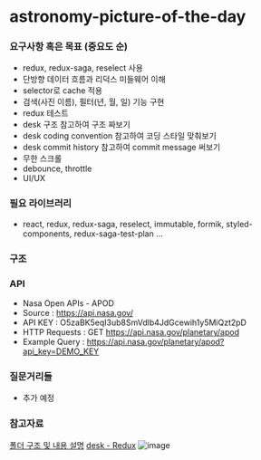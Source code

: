 # astronomy-picture-of-the-day

### 요구사항 혹은 목표 (중요도 순)
- redux, redux-saga, reselect 사용
- 단방향 데이터 흐름과 리덕스 미들웨어 이해
- selector로 cache 적용
- 검색(사진 이름), 필터(년, 월, 일) 기능 구현
- redux 테스트
- desk 구조 참고하여 구조 짜보기
- desk coding convention 참고하여 코딩 스타일 맞춰보기
- desk commit history 참고하여 commit message 써보기
- 무한 스크롤
- debounce, throttle
- UI/UX

### 필요 라이브러리
- react, redux, redux-saga, reselect, immutable, formik, styled-components, redux-saga-test-plan ...

### 구조


### API
- Nasa Open APIs - APOD
- Source : https://api.nasa.gov/
- API KEY : O5zaBK5eqI3ub8SmVdlb4JdGcewih1y5MiQzt2pD
- HTTP Requests : GET https://api.nasa.gov/planetary/apod
- Example Query : https://api.nasa.gov/planetary/apod?api_key=DEMO_KEY

### 질문거리들
- 추가 예정


### 참고자료
[폴더 구조 및 내용 설명](https://www.notion.so/channelio/8d1eea36937b4f32a95e3c40789fddfe)
[desk - Redux](https://www.notion.so/channelio/Redux-ddf9204aca9f4ae7b24bfad04888f8a4)
![image](https://user-images.githubusercontent.com/34447105/105371388-ecc99780-5c47-11eb-8f73-f712ad34e1d7.png)

